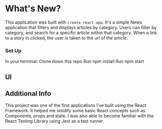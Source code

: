 # What's New?

This application was built with `create-react-app`. It's a simple News application that filters and displays articles by category. Users can filter by category, and search for a specific article within that category. When a link to a story in clicked, the user is taken to the url of the article. 

### Set Up
In your terminal: 
Clone down this repo
Run npm install
Run npm start

## UI


## Additional Info
This project was one of the first applications I've built using the React Framework. It helped me solidify some basic React concepts such as Components, props and state. I was also able to become familiar with the React Testing Library using Jest as a test runner. 
